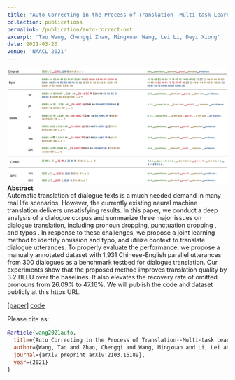 ```yaml
---
title: "Auto Correcting in the Process of Translation--Multi-task Learning Improves Dialogue Machine Translation"
collection: publications
permalink: /publication/auto-correct-nmt
excerpt: 'Tao Wang, Chengqi Zhao, Mingxuan Wang, Lei Li, Deyi Xiong'
date: 2021-03-20
venue: 'NAACL 2021'
---
```


![png](/images/byte_example.png)<br>
**Abstract** <br>
Automatic translation of dialogue texts is a much needed demand in many real life scenarios. However, the currently existing neural machine translation delivers unsatisfying results. In this paper, we conduct a deep analysis of a dialogue corpus and summarize three major issues on dialogue translation, including pronoun dropping, punctuation dropping , and typos . In response to these challenges, we propose a joint learning method to identify omission and typo, and utilize context to translate dialogue utterances. To properly evaluate the performance, we propose a manually annotated dataset with 1,931 Chinese-English parallel utterances from 300 dialogues as a benchmark testbed for dialogue translation. Our experiments show that the proposed method improves translation quality by 3.2 BLEU over the baselines. It also elevates the recovery rate of omitted pronouns from 26.09% to 47.16%. We will publish the code and dataset publicly at this https URL.

[[paper]](https://arxiv.org/abs/2103.16189) [code]()

Please cite as:
```bibtex
@article{wang2021auto,
  title={Auto Correcting in the Process of Translation--Multi-task Learning Improves Dialogue Machine Translation},
  author={Wang, Tao and Zhao, Chengqi and Wang, Mingxuan and Li, Lei and Xiong, Deyi},
  journal={arXiv preprint arXiv:2103.16189},
  year={2021}
}
```
